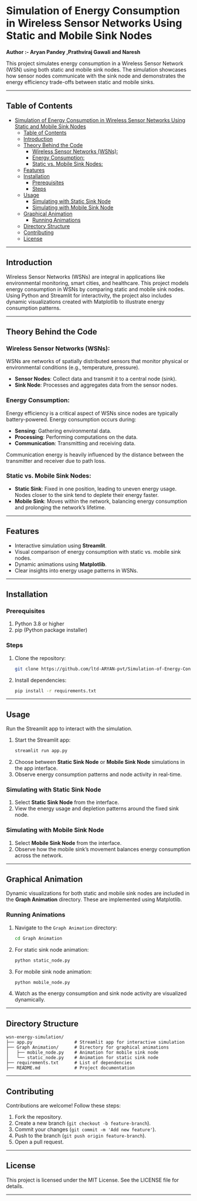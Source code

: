 # Simulation of Energy Consumption in Wireless Sensor Networks Using Static and Mobile Sink Nodes
**Author :- Aryan Pandey ,Prathviraj Gawali and Naresh** 

This project simulates energy consumption in a Wireless Sensor Network (WSN) using both static and mobile sink nodes. The simulation showcases how sensor nodes communicate with the sink node and demonstrates the energy efficiency trade-offs between static and mobile sinks.

---

## Table of Contents
- [Simulation of Energy Consumption in Wireless Sensor Networks Using Static and Mobile Sink Nodes](#simulation-of-energy-consumption-in-wireless-sensor-networks-using-static-and-mobile-sink-nodes)
  - [Table of Contents](#table-of-contents)
  - [Introduction](#introduction)
  - [Theory Behind the Code](#theory-behind-the-code)
    - [Wireless Sensor Networks (WSNs):](#wireless-sensor-networks-wsns)
    - [Energy Consumption:](#energy-consumption)
    - [Static vs. Mobile Sink Nodes:](#static-vs-mobile-sink-nodes)
  - [Features](#features)
  - [Installation](#installation)
    - [Prerequisites](#prerequisites)
    - [Steps](#steps)
  - [Usage](#usage)
    - [Simulating with Static Sink Node](#simulating-with-static-sink-node)
    - [Simulating with Mobile Sink Node](#simulating-with-mobile-sink-node)
  - [Graphical Animation](#graphical-animation)
    - [Running Animations](#running-animations)
  - [Directory Structure](#directory-structure)
  - [Contributing](#contributing)
  - [License](#license)

---

## Introduction
Wireless Sensor Networks (WSNs) are integral in applications like environmental monitoring, smart cities, and healthcare. This project models energy consumption in WSNs by comparing static and mobile sink nodes. Using Python and Streamlit for interactivity, the project also includes dynamic visualizations created with Matplotlib to illustrate energy consumption patterns.

---

## Theory Behind the Code

### Wireless Sensor Networks (WSNs):
WSNs are networks of spatially distributed sensors that monitor physical or environmental conditions (e.g., temperature, pressure).

- **Sensor Nodes**: Collect data and transmit it to a central node (sink).
- **Sink Node**: Processes and aggregates data from the sensor nodes.

### Energy Consumption:
Energy efficiency is a critical aspect of WSNs since nodes are typically battery-powered. Energy consumption occurs during:
- **Sensing**: Gathering environmental data.
- **Processing**: Performing computations on the data.
- **Communication**: Transmitting and receiving data.

Communication energy is heavily influenced by the distance between the transmitter and receiver due to path loss.

### Static vs. Mobile Sink Nodes:
- **Static Sink**: Fixed in one position, leading to uneven energy usage. Nodes closer to the sink tend to deplete their energy faster.
- **Mobile Sink**: Moves within the network, balancing energy consumption and prolonging the network’s lifetime.

---

## Features
- Interactive simulation using **Streamlit**.
- Visual comparison of energy consumption with static vs. mobile sink nodes.
- Dynamic animations using **Matplotlib**.
- Clear insights into energy usage patterns in WSNs.

---

## Installation

### Prerequisites
1. Python 3.8 or higher
2. pip (Python package installer)

### Steps
1. Clone the repository:
   ```bash
   git clone https://github.com/ltd-ARYAN-pvt/Simulation-of-Energy-Consumption-in-WSN.git
   ```
2. Install dependencies:
   ```bash
   pip install -r requirements.txt
   ```

---

## Usage
Run the Streamlit app to interact with the simulation.

1. Start the Streamlit app:
   ```bash
   streamlit run app.py
   ```
2. Choose between **Static Sink Node** or **Mobile Sink Node** simulations in the app interface.
3. Observe energy consumption patterns and node activity in real-time.

### Simulating with Static Sink Node
1. Select **Static Sink Node** from the interface.
2. View the energy usage and depletion patterns around the fixed sink node.

### Simulating with Mobile Sink Node
1. Select **Mobile Sink Node** from the interface.
2. Observe how the mobile sink’s movement balances energy consumption across the network.

---

## Graphical Animation
Dynamic visualizations for both static and mobile sink nodes are included in the **Graph Animation** directory. These are implemented using Matplotlib.

### Running Animations
1. Navigate to the `Graph Animation` directory:
   ```bash
   cd Graph Animation
   ```
2. For static sink node animation:
   ```bash
   python static_node.py
   ```
3. For mobile sink node animation:
   ```bash
   python mobile_node.py
   ```
4. Watch as the energy consumption and sink node activity are visualized dynamically.

---

## Directory Structure
```
wsn-energy-simulation/
├── app.py                # Streamlit app for interactive simulation
├── Graph Animation/      # Directory for graphical animations
│   ├── mobile_node.py    # Animation for mobile sink node
│   └── static_node.py    # Animation for static sink node
├── requirements.txt      # List of dependencies
├── README.md             # Project documentation
```

---

## Contributing
Contributions are welcome! Follow these steps:
1. Fork the repository.
2. Create a new branch (`git checkout -b feature-branch`).
3. Commit your changes (`git commit -m 'Add new feature'`).
4. Push to the branch (`git push origin feature-branch`).
5. Open a pull request.

---

## License
This project is licensed under the MIT License. See the LICENSE file for details.

---

